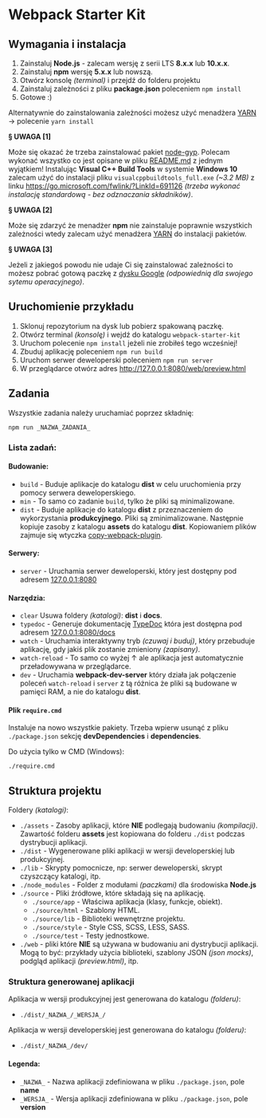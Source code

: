 
# Webpack Starter Kit

## Wymagania i instalacja

1. Zainstaluj **Node.js** - zalecam wersję z serii LTS **8.x.x** lub **10.x.x**.
2. Zainstaluj **npm** wersję **5.x.x** lub nowszą.
3. Otwórz konsolę _(terminal)_ i przejdź do folderu projektu
4. Zainstaluj zależności z pliku **package.json** poleceniem `npm install`
5. Gotowe :)

Alternatywnie do zainstalowania zależności możesz użyć menadżera [YARN](https://yarnpkg.com) → polecenie `yarn install`

**§ UWAGA [1]**

Może się okazać że trzeba zainstalować pakiet [node-gyp](https://github.com/nodejs/node-gyp).
Polecam wykonać wszystko co jest opisane w pliku [README.md](https://github.com/nodejs/node-gyp/blob/master/README.md) z jednym wyjątkiem!
Instalując **Visual C++ Build Tools** w systemie **Windows 10** zalecam użyć do instalacji  pliku `visualcppbuildtools_full.exe` _(~3.2 MB)_ z linku https://go.microsoft.com/fwlink/?LinkId=691126 _(trzeba wykonać instalację standardową - bez odznaczania składników)_.

**§ UWAGA [2]**

Może się zdarzyć że menadżer **npm** nie zainstaluje poprawnie wszystkich zależności wtedy zalecam użyć menadżera [YARN](https://yarnpkg.com) do instalacji pakietów. 

**§ UWAGA [3]**

Jeżeli z jakiegoś powodu nie udaje Ci się zainstalować zależności to możesz pobrać gotową paczkę z [dysku Google](https://drive.google.com/open?id=1gfhYWpUEnx3A1tTbjqwIAC-q8KWLMfqN) _(odpowiednią dla swojego sytemu operacyjnego)_.


## Uruchomienie przykładu

 1. Sklonuj repozytorium na dysk lub pobierz spakowaną paczkę.
 2. Otwórz terminal *(konsolę)* i wejdź do katalogu `webpack-starter-kit`
 3. Uruchom polecenie `npm install` jeżeli nie zrobiłeś tego wcześniej!
 4. Zbuduj aplikację poleceniem `npm run build`
 5. Uruchom serwer deweloperski poleceniem `npm run server`
 6. W przeglądarce otwórz adres http://127.0.0.1:8080/web/preview.html


## Zadania

Wszystkie zadania należy uruchamiać poprzez składnię:

```
npm run _NAZWA_ZADANIA_
```

### Lista zadań:

#### Budowanie:

- `build` - Buduje aplikacje do katalogu **dist** w celu uruchomienia przy pomocy serwera deweloperskiego.
- `min` - To samo co zadanie `build`, tylko że pliki są minimalizowane.
- `dist` - Buduje aplikacje do katalogu **dist** z przeznaczeniem do wykorzystania **produkcyjnego**. Pliki są zminimalizowane. Następnie kopiuje zasoby z katalogu **assets** do katalogu **dist**. Kopiowaniem plików zajmuje się wtyczka [copy-webpack-plugin](https://github.com/webpack-contrib/copy-webpack-plugin).

#### Serwery:

- `server` - Uruchamia serwer deweloperski, który jest dostępny pod adresem [127.0.0.1:8080](http://127.0.0.1:8080)

#### Narzędzia:

- `clear` Usuwa foldery _(katalogi)_: **dist** i **docs**.
- `typedoc` - Generuje dokumentację [TypeDoc](http://typedoc.org) która jest dostępna pod adresem [127.0.0.1:8080/docs](http://127.0.0.1:8080/docs)
- `watch` - Uruchamia interaktywny tryb _(czuwaj i buduj)_, który przebuduje aplikację, gdy jakiś plik zostanie zmieniony _(zapisany)_.
- `watch-reload` - To samo co wyżej ↑ ale aplikacja jest automatycznie przeładowywana w przeglądarce.
- `dev` - Uruchamia **webpack-dev-server** który działa jak połączenie poleceń `watch-reload` i `server` z tą różnica że pliki są budowane w pamięci RAM, a nie do katalogu **dist**.

#### Plik `require.cmd`

Instaluje na nowo wszystkie pakiety. Trzeba wpierw usunąć z pliku `./package.json` sekcję **devDependencies** i **dependencies**.

Do użycia tylko w CMD (Windows):

```
./require.cmd
```


## Struktura projektu

Foldery _(katalogi)_:

- `./assets` - Zasoby aplikacji, które **NIE** podlegają budowaniu _(kompilacji)_. Zawartość folderu **assets** jest kopiowana do folderu `./dist` podczas dystrybucji aplikacji.
- `./dist` - Wygenerowane pliki aplikacji w wersji developerskiej lub produkcyjnej.
- `./lib` - Skrypty pomocnicze, np: serwer deweloperski, skrypt czyszczący katalogi, itp.
- `./node_modules` - Folder z modułami _(paczkami)_ dla środowiska **Node.js**
- `./source` - Pliki źródłowe, które składają się na aplikację.
	- `./source/app` - Właściwa aplikacja (klasy, funkcje, obiekt).
	- `./source/html` - Szablony HTML.
	- `./source/lib` - Biblioteki wewnętrzne projektu.
	- `./source/style` - Style CSS, SCSS, LESS, SASS.
	- `./source/test` - Testy jednostkowe.
- `./web` - pliki które **NIE** są używana w budowaniu ani dystrybucji aplikacji. Mogą to być: przykłady użycia biblioteki, szablony JSON _(json mocks)_, podgląd aplikacji _(preview.html)_, itp.


### Struktura generowanej aplikacji

Aplikacja w wersji produkcyjnej jest generowana do katalogu _(folderu)_:

 - `./dist/_NAZWA_/_WERSJA_/`

Aplikacja w wersji developerskiej jest generowana do katalogu _(folderu)_:

 - `./dist/_NAZWA_/dev/`

#### Legenda:

 - `_NAZWA_` - Nazwa aplikacji zdefiniowana w pliku `./package.json`, pole **name**
 - `_WERSJA_` - Wersja aplikacji zdefiniowana w pliku `./package.json`, pole **version**